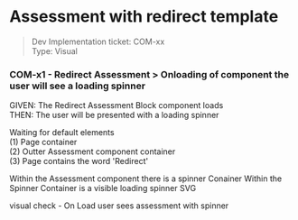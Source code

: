 # Assessment with redirect template  
> Dev Implementation ticket: COM-xx  
Type: Visual   

<!-- include: cypress/integration/blacksmith/assessment_block_redirect.js -->

### COM-x1 - Redirect Assessment > Onloading of component the user will see a loading spinner

GIVEN: The Redirect Assessment Block component loads\
THEN: The user will be presented with a loading spinner

Waiting for default elements\
(1) Page container\
(2) Outter Assessment component container\
(3) Page contains the word 'Redirect'

Within the Assessment component there is a spinner Conainer
Within the Spinner Container is a visible loading spinner SVG

visual check -  On Load user sees assessment with spinner

<!-- /include: cypress/integration/blacksmith/assessment_block_redirect.js -->